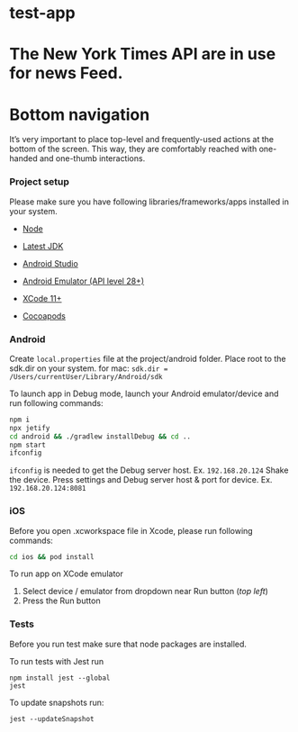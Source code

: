 
# test-app


# The New York Times API are in use for news Feed.

# Bottom navigation

It’s very important to place top-level and frequently-used actions at the bottom of the screen. This way, they are comfortably reached with one-handed and one-thumb interactions.



### Project setup

Please make sure you have following libraries/frameworks/apps installed in your system.
* [Node](https://nodejs.org/en/download/)

* [Latest JDK](https://www.oracle.com/technetwork/java/javase/downloads/jdk8-downloads-2133151.html)
* [Android Studio](https://developer.android.com/studio/install)
* [Android Emulator (API level 28+)](https://developer.android.com/studio/run/emulator)

* [XCode 11+](https://developer.apple.com/xcode/)
* [Cocoapods](https://cocoapods.org/)


### Android

Create `local.properties` file at the project/android folder. Place root to the sdk.dir on your system.
for mac: `sdk.dir = /Users/currentUser/Library/Android/sdk`


To launch app in Debug mode, launch your Android emulator/device and run following commands:
```bash
npm i
npx jetify
cd android && ./gradlew installDebug && cd ..
npm start
ifconfig

```
`ifconfig` is needed to get the Debug server host. Ex. `192.168.20.124`
Shake the device. Press settings and Debug server host & port for device. Ex. `192.168.20.124:8081`

### iOS

Before you open .xcworkspace file in Xcode, please run following commands:
```bash
cd ios && pod install
```

To run app on XCode emulator
1) Select device / emulator from dropdown near Run button (_top left_)
2) Press the Run button



### Tests

Before you run test  make sure that node packages are installed.

To run tests with Jest run
```
npm install jest --global
jest
```
To update snapshots run:
```
jest --updateSnapshot
```
